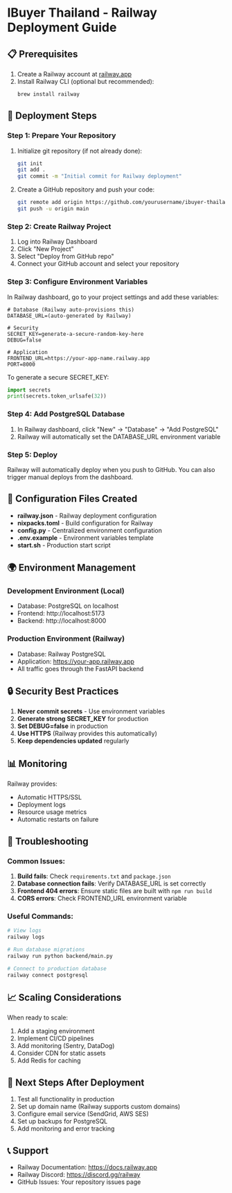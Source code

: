 # IBuyer Thailand - Railway Deployment Guide

## 📋 Prerequisites

1. Create a Railway account at [railway.app](https://railway.app)
2. Install Railway CLI (optional but recommended):
   ```bash
   brew install railway
   ```

## 🚀 Deployment Steps

### Step 1: Prepare Your Repository

1. Initialize git repository (if not already done):
   ```bash
   git init
   git add .
   git commit -m "Initial commit for Railway deployment"
   ```

2. Create a GitHub repository and push your code:
   ```bash
   git remote add origin https://github.com/yourusername/ibuyer-thailand.git
   git push -u origin main
   ```

### Step 2: Create Railway Project

1. Log into Railway Dashboard
2. Click "New Project"
3. Select "Deploy from GitHub repo"
4. Connect your GitHub account and select your repository

### Step 3: Configure Environment Variables

In Railway dashboard, go to your project settings and add these variables:

```env
# Database (Railway auto-provisions this)
DATABASE_URL=(auto-generated by Railway)

# Security
SECRET_KEY=generate-a-secure-random-key-here
DEBUG=false

# Application
FRONTEND_URL=https://your-app-name.railway.app
PORT=8000
```

To generate a secure SECRET_KEY:
```python
import secrets
print(secrets.token_urlsafe(32))
```

### Step 4: Add PostgreSQL Database

1. In Railway dashboard, click "New" → "Database" → "Add PostgreSQL"
2. Railway will automatically set the DATABASE_URL environment variable

### Step 5: Deploy

Railway will automatically deploy when you push to GitHub. You can also trigger manual deploys from the dashboard.

## 🔧 Configuration Files Created

- **railway.json** - Railway deployment configuration
- **nixpacks.toml** - Build configuration for Railway
- **config.py** - Centralized environment configuration
- **.env.example** - Environment variables template
- **start.sh** - Production start script

## 🌍 Environment Management

### Development Environment (Local)
- Database: PostgreSQL on localhost
- Frontend: http://localhost:5173
- Backend: http://localhost:8000

### Production Environment (Railway)
- Database: Railway PostgreSQL
- Application: https://your-app.railway.app
- All traffic goes through the FastAPI backend

## 🔒 Security Best Practices

1. **Never commit secrets** - Use environment variables
2. **Generate strong SECRET_KEY** for production
3. **Set DEBUG=false** in production
4. **Use HTTPS** (Railway provides this automatically)
5. **Keep dependencies updated** regularly

## 📊 Monitoring

Railway provides:
- Automatic HTTPS/SSL
- Deployment logs
- Resource usage metrics
- Automatic restarts on failure

## 🚨 Troubleshooting

### Common Issues:

1. **Build fails**: Check `requirements.txt` and `package.json`
2. **Database connection fails**: Verify DATABASE_URL is set correctly
3. **Frontend 404 errors**: Ensure static files are built with `npm run build`
4. **CORS errors**: Check FRONTEND_URL environment variable

### Useful Commands:

```bash
# View logs
railway logs

# Run database migrations
railway run python backend/main.py

# Connect to production database
railway connect postgresql
```

## 📈 Scaling Considerations

When ready to scale:
1. Add a staging environment
2. Implement CI/CD pipelines
3. Add monitoring (Sentry, DataDog)
4. Consider CDN for static assets
5. Add Redis for caching

## 🔄 Next Steps After Deployment

1. Test all functionality in production
2. Set up domain name (Railway supports custom domains)
3. Configure email service (SendGrid, AWS SES)
4. Set up backups for PostgreSQL
5. Add monitoring and error tracking

## 📞 Support

- Railway Documentation: https://docs.railway.app
- Railway Discord: https://discord.gg/railway
- GitHub Issues: Your repository issues page